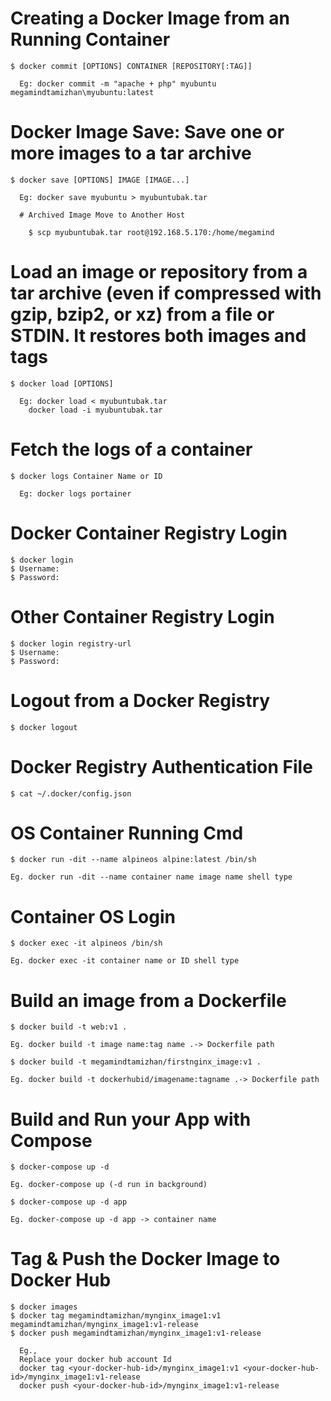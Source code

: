 # Creating a Docker Image from an Running Container

    $ docker commit [OPTIONS] CONTAINER [REPOSITORY[:TAG]]
     
      Eg: docker commit -m "apache + php" myubuntu megamindtamizhan\myubuntu:latest

# Docker Image Save: Save one or more images to a tar archive

    $ docker save [OPTIONS] IMAGE [IMAGE...]
    
      Eg: docker save myubuntu > myubuntubak.tar

      # Archived Image Move to Another Host

        $ scp myubuntubak.tar root@192.168.5.170:/home/megamind

# Load an image or repository from a tar archive (even if compressed with gzip, bzip2, or xz) from a file or STDIN. It restores both images and tags

    $ docker load [OPTIONS]

      Eg: docker load < myubuntubak.tar
        docker load -i myubuntubak.tar

# Fetch the logs of a container

    $ docker logs Container Name or ID

      Eg: docker logs portainer

# Docker Container Registry Login

    $ docker login
    $ Username:
    $ Password:

# Other Container Registry Login

    $ docker login registry-url
    $ Username:
    $ Password:

# Logout from a Docker Registry

    $ docker logout

# Docker Registry Authentication File

    $ cat ~/.docker/config.json

# OS Container Running Cmd

    $ docker run -dit --name alpineos alpine:latest /bin/sh

    Eg. docker run -dit --name container name image name shell type

# Container OS Login

    $ docker exec -it alpineos /bin/sh

    Eg. docker exec -it container name or ID shell type

# Build an image from a Dockerfile

    $ docker build -t web:v1 .

    Eg. docker build -t image name:tag name .-> Dockerfile path

    $ docker build -t megamindtamizhan/firstnginx_image:v1 .

    Eg. docker build -t dockerhubid/imagename:tagname .-> Dockerfile path

#  Build and Run your App with Compose

    $ docker-compose up -d

    Eg. docker-compose up (-d run in background)

    $ docker-compose up -d app

    Eg. docker-compose up -d app -> container name

# Tag & Push the Docker Image to Docker Hub

    $ docker images
    $ docker tag megamindtamizhan/mynginx_image1:v1 megamindtamizhan/mynginx_image1:v1-release
    $ docker push megamindtamizhan/mynginx_image1:v1-release

      Eg.,
      Replace your docker hub account Id
      docker tag <your-docker-hub-id>/mynginx_image1:v1 <your-docker-hub-id>/mynginx_image1:v1-release
      docker push <your-docker-hub-id>/mynginx_image1:v1-release